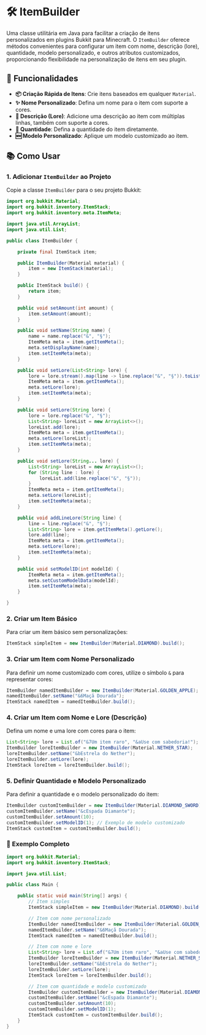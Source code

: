 # 🛠️ ItemBuilder

Uma classe utilitária em Java para facilitar a criação de itens personalizados em plugins Bukkit para Minecraft. O `ItemBuilder` oferece métodos convenientes para configurar um item com nome, descrição (lore), quantidade, modelo personalizado, e outros atributos customizados, proporcionando flexibilidade na personalização de itens em seu plugin.

## 🚀 Funcionalidades

- **📦 Criação Rápida de Itens**: Crie itens baseados em qualquer `Material`.
- **✨ Nome Personalizado**: Defina um nome para o item com suporte a cores.
- **📜 Descrição (Lore)**: Adicione uma descrição ao item com múltiplas linhas, também com suporte a cores.
- **🔢 Quantidade**: Defina a quantidade do item diretamente.
- **🆕 Modelo Personalizado**: Aplique um modelo customizado ao item.

## 📚 Como Usar

### 1. Adicionar `ItemBuilder` ao Projeto

Copie a classe `ItemBuilder` para o seu projeto Bukkit:

```java
import org.bukkit.Material;
import org.bukkit.inventory.ItemStack;
import org.bukkit.inventory.meta.ItemMeta;

import java.util.ArrayList;
import java.util.List;

public class ItemBuilder {

    private final ItemStack item;

    public ItemBuilder(Material material) {
        item = new ItemStack(material);
    }

    public ItemStack build() {
        return item;
    }

    public void setAmount(int amount) {
        item.setAmount(amount);
    }

    public void setName(String name) {
        name = name.replace("&", "§");
        ItemMeta meta = item.getItemMeta();
        meta.setDisplayName(name);
        item.setItemMeta(meta);
    }

    public void setLore(List<String> lore) {
        lore = lore.stream().map(line -> line.replace("&", "§")).toList();
        ItemMeta meta = item.getItemMeta();
        meta.setLore(lore);
        item.setItemMeta(meta);
    }

    public void setLore(String lore) {
        lore = lore.replace("&", "§");
        List<String> loreList = new ArrayList<>();
        loreList.add(lore);
        ItemMeta meta = item.getItemMeta();
        meta.setLore(loreList);
        item.setItemMeta(meta);
    }

    public void setLore(String... lore) {
        List<String> loreList = new ArrayList<>();
        for (String line : lore) {
            loreList.add(line.replace("&", "§"));
        }
        ItemMeta meta = item.getItemMeta();
        meta.setLore(loreList);
        item.setItemMeta(meta);
    }

    public void addLineLore(String line) {
        line = line.replace("&", "§");
        List<String> lore = item.getItemMeta().getLore();
        lore.add(line);
        ItemMeta meta = item.getItemMeta();
        meta.setLore(lore);
        item.setItemMeta(meta);
    }

    public void setModelID(int modelId) {
        ItemMeta meta = item.getItemMeta();
        meta.setCustomModelData(modelId);
        item.setItemMeta(meta);
    }

}
```

### 2. Criar um Item Básico

Para criar um item básico sem personalizações:

```java
ItemStack simpleItem = new ItemBuilder(Material.DIAMOND).build();
```

### 3. Criar um Item com Nome Personalizado

Para definir um nome customizado com cores, utilize o símbolo `&` para representar cores:

```java
ItemBuilder namedItemBuilder = new ItemBuilder(Material.GOLDEN_APPLE);
namedItemBuilder.setName("&6Maçã Dourada");
ItemStack namedItem = namedItemBuilder.build();
```

### 4. Criar um Item com Nome e Lore (Descrição)

Defina um nome e uma lore com cores para o item:

```java
List<String> lore = List.of("&7Um item raro", "&aUse com sabedoria!");
ItemBuilder loreItemBuilder = new ItemBuilder(Material.NETHER_STAR);
loreItemBuilder.setName("&bEstrela do Nether");
loreItemBuilder.setLore(lore);
ItemStack loreItem = loreItemBuilder.build();
```

### 5. Definir Quantidade e Modelo Personalizado

Para definir a quantidade e o modelo personalizado do item:

```java
ItemBuilder customItemBuilder = new ItemBuilder(Material.DIAMOND_SWORD);
customItemBuilder.setName("&cEspada Diamante");
customItemBuilder.setAmount(10);
customItemBuilder.setModelID(1); // Exemplo de modelo customizado
ItemStack customItem = customItemBuilder.build();
```

### 📝 Exemplo Completo

```java
import org.bukkit.Material;
import org.bukkit.inventory.ItemStack;

import java.util.List;

public class Main {

    public static void main(String[] args) {
        // Item simples
        ItemStack simpleItem = new ItemBuilder(Material.DIAMOND).build();

        // Item com nome personalizado
        ItemBuilder namedItemBuilder = new ItemBuilder(Material.GOLDEN_APPLE);
        namedItemBuilder.setName("&6Maçã Dourada");
        ItemStack namedItem = namedItemBuilder.build();

        // Item com nome e lore
        List<String> lore = List.of("&7Um item raro", "&aUse com sabedoria!");
        ItemBuilder loreItemBuilder = new ItemBuilder(Material.NETHER_STAR);
        loreItemBuilder.setName("&bEstrela do Nether");
        loreItemBuilder.setLore(lore);
        ItemStack loreItem = loreItemBuilder.build();

        // Item com quantidade e modelo customizado
        ItemBuilder customItemBuilder = new ItemBuilder(Material.DIAMOND_SWORD);
        customItemBuilder.setName("&cEspada Diamante");
        customItemBuilder.setAmount(10);
        customItemBuilder.setModelID(1);
        ItemStack customItem = customItemBuilder.build();
    }
}
```
